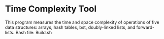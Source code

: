 # Time Complexity Tool
This program measures the time and space complexity of operations of five data structures: arrays, hash tables, bst, doubly-linked lists, and forward-lists.
Bash file: Build.sh
